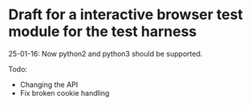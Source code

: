 # Draft for a interactive browser test module for the test harness

25-01-16: Now python2 and python3 should be supported.

Todo:
* Changing the API
* Fix broken cookie handling


